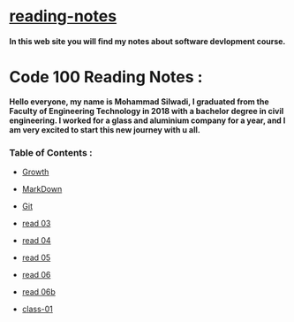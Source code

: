 # [reading-notes](https://mohammadsilwadi.github.io/reading-notes/)
#### **In this web site you will find my notes about software devlopment course.** 


# Code 100 Reading Notes :

**Hello everyone, my name is Mohammad Silwadi, I graduated from the Faculty of Engineering Technology in 2018  with a bachelor degree in civil engineering.
I worked for a glass and aluminium company for a year, and I am very excited to start this new journey with u all.**

### Table of Contents : 

* [Growth](https://mohammadsilwadi.github.io/reading-notes-101/growth)

+ [MarkDown](https://mohammadsilwadi.github.io/reading-notes-101/markdown)

 - [Git](https://mohammadsilwadi.github.io/reading-notes-101/git)

 + [read 03](https://mohammadsilwadi.github.io/reading-notes-101/read03)

 + [read 04](https://mohammadsilwadi.github.io/reading-notes-101/read04)

 + [read 05](https://mohammadsilwadi.github.io/reading-notes-101/read05)

 + [read 06](https://mohammadsilwadi.github.io/reading-notes-101/read06)

* [read 06b](https://mohammadsilwadi.github.io/reading-notes-101/read06b)

* [class-01](https://mohammadsilwadi.github.io/reading-notes-101/class-01)


 
